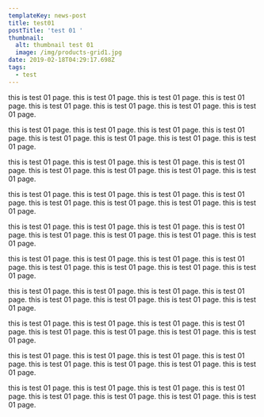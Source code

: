 ```yaml
---
templateKey: news-post
title: test01
postTitle: 'test 01 '
thumbnail:
  alt: thumbnail test 01
  image: /img/products-grid1.jpg
date: 2019-02-18T04:29:17.698Z
tags:
  - test
---
```

this is test 01 page. this is test 01 page. this is test 01 page. this is test 01 page. this is test 01 page. this is test 01 page. this is test 01 page. this is test 01 page.

this is test 01 page. this is test 01 page. this is test 01 page. this is test 01 page. this is test 01 page. this is test 01 page. this is test 01 page. this is test 01 page.

this is test 01 page. this is test 01 page. this is test 01 page. this is test 01 page. this is test 01 page. this is test 01 page. this is test 01 page. this is test 01 page.

this is test 01 page. this is test 01 page. this is test 01 page. this is test 01 page. this is test 01 page. this is test 01 page. this is test 01 page. this is test 01 page.

this is test 01 page. this is test 01 page. this is test 01 page. this is test 01 page. this is test 01 page. this is test 01 page. this is test 01 page. this is test 01 page.

this is test 01 page. this is test 01 page. this is test 01 page. this is test 01 page. this is test 01 page. this is test 01 page. this is test 01 page. this is test 01 page.

this is test 01 page. this is test 01 page. this is test 01 page. this is test 01 page. this is test 01 page. this is test 01 page. this is test 01 page. this is test 01 page.

this is test 01 page. this is test 01 page. this is test 01 page. this is test 01 page. this is test 01 page. this is test 01 page. this is test 01 page. this is test 01 page.

this is test 01 page. this is test 01 page. this is test 01 page. this is test 01 page. this is test 01 page. this is test 01 page. this is test 01 page. this is test 01 page.

this is test 01 page. this is test 01 page. this is test 01 page. this is test 01 page. this is test 01 page. this is test 01 page. this is test 01 page. this is test 01 page.
